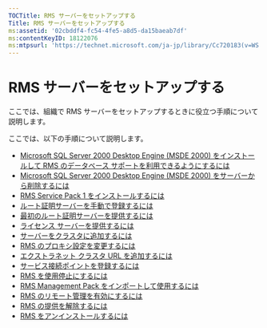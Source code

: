 ```yaml
---
TOCTitle: RMS サーバーをセットアップする
Title: RMS サーバーをセットアップする
ms:assetid: '02cbddf4-fc54-4fe5-a8d5-da15baeab7df'
ms:contentKeyID: 18122076
ms:mtpsurl: 'https://technet.microsoft.com/ja-jp/library/Cc720183(v=WS.10)'
---
```


RMS サーバーをセットアップする
==============================

ここでは、組織で RMS サーバーをセットアップするときに役立つ手順について説明します。

ここでは、以下の手順について説明します。

-   [Microsoft SQL Server 2000 Desktop Engine (MSDE 2000) をインストールして RMS のデータベース サポートを利用できるようにするには](https://technet.microsoft.com/c9b9cd08-98c4-424f-b3fc-d685f57c002e)
-   [Microsoft SQL Server 2000 Desktop Engine (MSDE 2000) をサーバーから削除するには](https://technet.microsoft.com/1864fa81-3298-4e34-a061-9f81b28d8284)
-   [RMS Service Pack 1 をインストールするには](https://technet.microsoft.com/dab20175-a690-43f8-b943-768d289daa0d)
-   [ルート証明サーバーを手動で登録するには](https://technet.microsoft.com/aecdebb5-b28b-4b58-937a-392bb6ce9643)
-   [最初のルート証明サーバーを提供するには](https://technet.microsoft.com/debc42f3-74ff-4c99-b7a4-4921fccdabc2)
-   [ライセンス サーバーを提供するには](https://technet.microsoft.com/4d67b898-0ba9-4eef-ab7d-ee0ca55a688e)
-   [サーバーをクラスタに追加するには](https://technet.microsoft.com/db635238-5528-4bec-9cc6-8244e2b3d733)
-   [RMS のプロキシ設定を変更するには](https://technet.microsoft.com/8f50bd4d-26b1-4996-b361-722ee21607f3)
-   [エクストラネット クラスタ URL を追加するには](https://technet.microsoft.com/12c83186-ce9e-4100-bbd1-d87a885331c7)
-   [サービス接続ポイントを登録するには](https://technet.microsoft.com/630cc3c3-9ed9-4423-8874-cbaceb43b353)
-   [RMS を使用停止にするには](https://technet.microsoft.com/8b563c25-17cd-4b9b-ae42-695497ab6439)
-   [RMS Management Pack をインポートして使用するには](https://technet.microsoft.com/d9a73ef0-2f81-48c2-97cc-deb7bf477389)
-   [RMS のリモート管理を有効にするには](https://technet.microsoft.com/00f17054-5f5d-47e2-89c1-7a593b930bb3)
-   [RMS の提供を解除するには](https://technet.microsoft.com/9fa63daa-5fb9-4afd-8371-b38248619857)
-   [RMS をアンインストールするには](https://technet.microsoft.com/885e3b4f-ea32-466f-9f7f-d8440b0f7c28)
